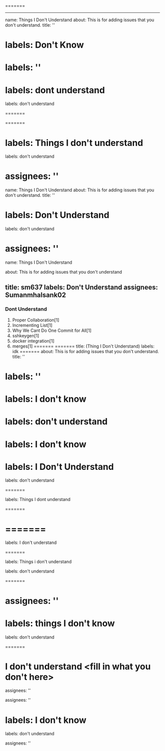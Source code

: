
=======

---

name: Things I Don't Understand
about: This is for adding issues that you don't understand.
title: ''

labels: Don't Know
=======


labels: ''
=======
labels: dont understand
=======
labels: don't understand

=======

=======

labels: Things I don't understand
=======
labels: don't understand

assignees: ''
=======

name: Things I Don't Understand
about: This is for adding issues that you don't understand.
title: ''

labels: Don't Understand
=======
labels: don't understand


assignees: ''
=======
name: Things I Don't Understand

about: This is for adding issues that you don't understand

title: sm637
labels: Don't Understand
assignees: Sumanmhalsank02
---

### Dont Understand
1. Proper Collaboration[1]
2. Incrementing List[1]
3. Why We Cant Do One Commit for All[1]
4. sshkeygen[1]
5. docker integration[1]
6. merges[1]
=======
=======
title: (Thing I Don't Understand)
labels: idk
=======
about: This is for adding issues that you don't understand.
title: ''

labels: ''
=======


labels: I don't know
=======
labels: don't understand
=======

labels: I don't know
=======


labels: I Don't Understand
=======
labels: don't understand

=======



labels: Things I dont understand


=======

=======
=======


labels: I don't understand

=======

labels: Things i don't understand

labels: don't understand

=======



assignees: ''
=======


labels: things I don't know
=======



labels: don't understand


=======


I don't understand <fill in what you don't here>
=======
assignees: ''


assignees: ''


labels: I don't know
=======
labels: don't understand

assignees: ''

